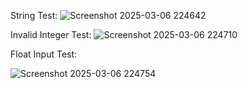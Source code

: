 String Test:
![Screenshot 2025-03-06 224642](https://github.com/user-attachments/assets/c3e51d1c-d7c5-4bc8-afe0-8aadf9c17571)

Invalid Integer Test:
![Screenshot 2025-03-06 224710](https://github.com/user-attachments/assets/12ece909-b684-4b55-a3df-56f55e9e30f9)

Float Input Test:

![Screenshot 2025-03-06 224754](https://github.com/user-attachments/assets/b781d613-ea1d-42f9-ac02-73083b0f27ff)
